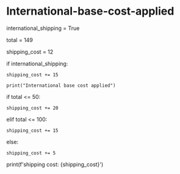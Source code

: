 # International-base-cost-applied


international_shipping = True


total = 149

shipping_cost = 12

if international_shipping:

    shipping_cost += 15
    
    print("International base cost applied")
    
    
if total <= 50:

    shipping_cost += 20
    
    
elif total <= 100:

    shipping_cost += 15
    
    
else:

    shipping_cost += 5


print(f'shipping cost: {shipping_cost}')
